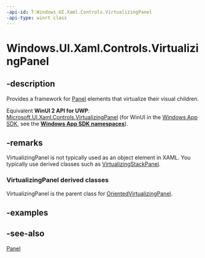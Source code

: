 ```yaml
---
-api-id: T:Windows.UI.Xaml.Controls.VirtualizingPanel
-api-type: winrt class
---
```


<!-- Class syntax.
public class VirtualizingPanel : Windows.UI.Xaml.Controls.Panel, Windows.UI.Xaml.Controls.IVirtualizingPanel, Windows.UI.Xaml.Controls.IVirtualizingPanelOverrides, Windows.UI.Xaml.Controls.IVirtualizingPanelProtected
-->

# Windows.UI.Xaml.Controls.VirtualizingPanel

## -description
Provides a framework for [Panel](panel.md) elements that virtualize their visual children.

Equivalent **WinUI 2 API for UWP**: [Microsoft.UI.Xaml.Controls.VirtualizingPanel](/windows/winui/api/microsoft.ui.xaml.controls.virtualizingpanel) (for WinUI in the [Windows App SDK](/windows/apps/windows-app-sdk/), see the **[Windows App SDK namespaces](/windows/windows-app-sdk/api/winrt/)**).

## -remarks
VirtualizingPanel is not typically used as an object element in XAML. You typically use derived classes such as [VirtualizingStackPanel](virtualizingstackpanel.md).

### **VirtualizingPanel** derived classes

VirtualizingPanel is the parent class for [OrientedVirtualizingPanel](../windows.ui.xaml.controls.primitives/orientedvirtualizingpanel.md).

## -examples

## -see-also
[Panel](panel.md)
